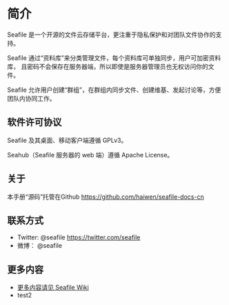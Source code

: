 # 简介

Seafile 是一个开源的文件云存储平台，更注重于隐私保护和对团队文件协作的支持。

Seafile 通过“资料库”来分类管理文件，每个资料库可单独同步，用户可加密资料库，
且密码不会保存在服务器端，所以即使是服务器管理员也无权访问你的文件。

Seafile 允许用户创建“群组”，在群组内同步文件、创建维基、发起讨论等，方便团队内协同工作。


## 软件许可协议

Seafile 及其桌面、移动客户端遵循 GPLv3。

Seahub（Seafile 服务器的 web 端）遵循 Apache License。



## 关于

本手册“源码”托管在Github https://github.com/haiwen/seafile-docs-cn


## 联系方式

* Twitter: @seafile https://twitter.com/seafile
* 微博： @seafile

## 更多内容

* [更多内容请见 Seafile Wiki](https://seacloud.cc/group/3/wiki/)
* test2

